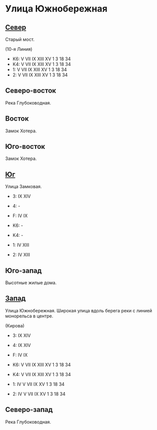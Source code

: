 # Улица Южнобережная

## [Север](./10605120.md)

Старый мост.

(10-я Линия)

* K6:   V   VII IX  XIII    XV
        1   3   18  34
* K4:   V   VII IX  XIII    XV
        1   3   18  34
* 1:    V   VII IX  XIII    XV
        1   3   18  34
* 2:    V   VII IX  XIII    XV
        1   3   18  34

## Северо-восток

Река Глубоководная.

## Восток

Замок Хотера.

## Юго-восток

Замок Хотера.

## [Юг](./11595030.md)

Улица Замковая.

* 3:    IX  XIV
* 4:    -
* F:    IV  IX

* K6:   -
* K4:   -
* 1:    IV  XIII
* 2:    IV  XIII

## Юго-запад

Высотные жилые дома.

## [Запад](./11540020.md)

Улица Южнобережная.
Широкая улица вдоль берега реки с линией монорельса в центре.

(Кирова)

* 3:    IX  XIV
* 4:    IX  XIV
* F:    IV  IX

* K6:   V   VII IX  XIII    XV
        1   3   18  34
* K4:   V   VII IX  XIII    XV
        1   3   18  34
* 1:    IV  V   VII IX  XV
        1   3   18  34
* 2:    IV  V   VII IX  XV
        1   3   18  34

## Северо-запад

Река Глубоководная.

